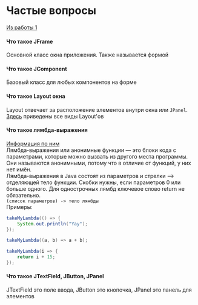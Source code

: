 # Частые вопросы

[Из работы 1](../../tasks/1/FAQ.md)

#### Что такое JFrame
Основной класс окна приложения. Также называется формой

#### Что такое JComponent
Базовый класс для любых компонентов на форме

#### Что такое Layout окна
Layout отвечает за расположение элементов внутри окна или `JPanel`.  
[Здесь](https://docs.oracle.com/javase/tutorial/uiswing/layout/visual.html)
приведены все виды Layout'ов

#### Что такое лямбда-выражения
[Информация по ним](https://tproger.ru/explain/ljambda-vyrazhenija-v-java-chto-jeto-takoe-zachem-nuzhny-i-kak-vygljadjat/)  
Лямбда-выражения или анонимные функции — это блоки кода с параметрами, которые можно вызвать
из другого места программы. Они называются анонимными, потому что в отличие от функций,
у них нет имён.  
Лямбда-выражения в Java состоят из параметров и стрелки —> отделяющей тело функции.
Скобки нужны, если параметров 0 или больше одного.
Для однострочных лямбд ключевое слово return не обязательно.  
`(список параметров) -> тело лямбды`  
Примеры:
```java
takeMyLambda(() => {
    System.out.println("Yay");
});
```
```java
takeMyLambda((a, b) => a + b);
```
```java
takeMyLambda(i => {
    return i + 15;
});
```

#### Что такое JTextField, JButton, JPanel
JTextField это поле ввода, JButton это кнопочка, JPanel это панель для элементов